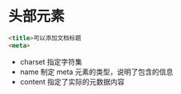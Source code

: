 # 头部元素

```html
<title>可以添加文档标题
<meta>
```

- charset 指定字符集
- name 制定 meta 元素的类型，说明了包含的信息
- content 指定了实际的元数据内容

